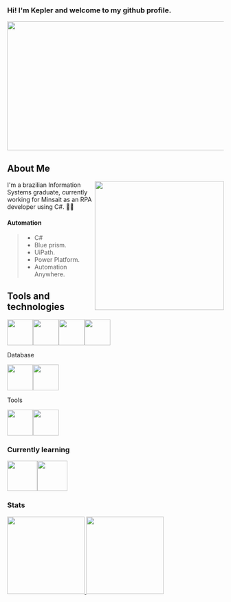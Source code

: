### Hi! I'm Kepler and welcome to my github profile.
<img width="1000" height= "300" src="https://user-images.githubusercontent.com/59963744/202289168-76f63010-7833-4557-85d5-aaab367d324c.png"/>


## About Me
<img align="right" width="300" src="https://i.pinimg.com/originals/e1/85/18/e18518c6d24257c6fb02e3c95a862d85.gif" />
  I'm a brazilian Information Systems graduate, currently working for Minsait as an RPA developer using C#. 👨‍💻    
  
  
#### Automation
>
> - C#
> - Blue prism.
> - UiPath.
> - Power Platform.
> - Automation Anywhere.





## Tools and technologies
<img src="https://cdn.jsdelivr.net/gh/devicons/devicon/icons/csharp/csharp-original.svg" width="60" height="60"/><img src="https://cdn.jsdelivr.net/gh/devicons/devicon/icons/html5/html5-original-wordmark.svg" width="60" height="60"/><img src="https://cdn.jsdelivr.net/gh/devicons/devicon/icons/css3/css3-original-wordmark.svg" width="60" height="60"/><img src="https://cdn.jsdelivr.net/gh/devicons/devicon/icons/java/java-original-wordmark.svg" width="60" height="60"/>

Database

<img src="https://cdn.jsdelivr.net/gh/devicons/devicon/icons/mysql/mysql-original-wordmark.svg" width="60" height="60"/><img src="https://cdn.jsdelivr.net/gh/devicons/devicon/icons/microsoftsqlserver/microsoftsqlserver-plain-wordmark.svg" width="60" height="60"/>

Tools

<img src="https://cdn.jsdelivr.net/gh/devicons/devicon/icons/vscode/vscode-original-wordmark.svg" width="60" height="60" /><img src="https://cdn.jsdelivr.net/gh/devicons/devicon/icons/visualstudio/visualstudio-plain.svg" width="60" height="60"/>

### Currently learning
<img src="https://cdn.jsdelivr.net/gh/devicons/devicon/icons/python/python-original-wordmark.svg" width="70" height="70" /><img src="https://cdn.jsdelivr.net/gh/devicons/devicon/icons/tensorflow/tensorflow-original.svg" width="70" height="70" />
### Stats
<div>
<a href="https://github.com/seu-usuário-aqui">
<img height="180em" src="https://github-readme-stats.vercel.app/api/top-langs/?username=Kepler-Alves&layout=compact&langs_count=7&theme=dracula"/>
<img height="180em" src="https://github-readme-stats.vercel.app/api?username=Kepler-Alves&show_icons=true&theme=dracula&include_all_commits=true&count_private=true"/>
</div>
<!--
### Contact me
<div>
<a href="--------" target="_blank"><img height="50" src="https://user-images.githubusercontent.com/59963744/202018199-2781e2a8-0b60-45f8-844f-d5031f32bc16.png"></a>   
</div>
--/>
